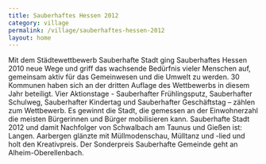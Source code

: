 ```yaml
---
title: Sauberhaftes Hessen 2012
category: village
permalink: /village/sauberhaftes-hessen-2012
layout: home
---
```


Mit dem Städtewettbewerb Sauberhafte Stadt ging Sauberhaftes Hessen 2010 neue Wege und griff das wachsende Bedürfnis vieler Menschen auf, gemeinsam aktiv für das Gemeinwesen und die Umwelt zu werden. 30 Kommunen haben sich an der dritten Auflage des Wettbewerbs in diesem Jahr beteiligt. Vier Aktionstage - Sauberhafter Frühlingsputz, Sauberhafter Schulweg, Sauberhafter Kindertag und Sauberhafter Geschäftstag – zählen zum Wettbewerb. Es gewinnt die Stadt, die gemessen an der Einwohnerzahl die meisten Bürgerinnen und Bürger mobilisieren kann. Sauberhafte Stadt 2012 und damit Nachfolger von Schwalbach am Taunus und Gießen ist: Langen. Aarbergen glänzte mit Müllmodenschau, Mülltanz und -lied und holt den Kreativpreis.
Der Sonderpreis Sauberhafte Gemeinde geht an Alheim-Oberellenbach.